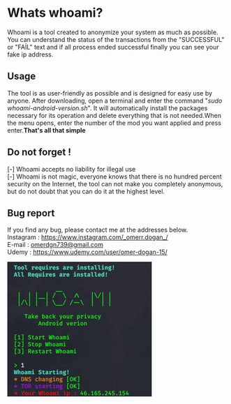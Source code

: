 # Whats whoami?
Whoami is a tool created to anonymize your system as much as possible. You can understand the status of the transactions from the "SUCCESSFUL" or "FAİL" text and if all process ended successful finally you can see your fake ip address.
## Usage
The tool is as user-friendly as possible and is designed for easy use by anyone.
After downloading, open a terminal and enter the command "*sudo whoami-android-version.sh*". It will automatically install the packages necessary for its operation and delete everything that is not needed.When the menu opens, enter the number of the mod you want applied and press enter.**That's all that simple** 
## Do not forget !
[-] Whoami accepts no liability for illegal use <br/>
[-] Whoami is not magic, everyone knows that there is no hundred percent security on the Internet, the tool can not make you completely anonymous, but do not doubt that you can do it at the highest level. 
## Bug report
If you find any bug, please contact me at the addresses below.  <br/>
Instagram : https://www.instagram.com/_omerr.dogan_/  <br/>
E-mail    : omerdgn739@gmail.com  <br/>
Udemy     : https://www.udemy.com/user/omer-dogan-15/  <br/>
          
![](.whoami-av.gif)

